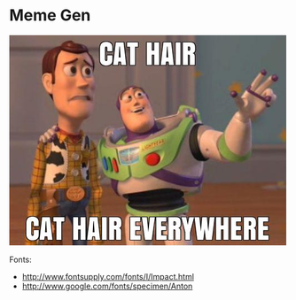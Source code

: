 Meme Gen
========

![bones](toystory-example.jpg)

Fonts:

 - http://www.fontsupply.com/fonts/I/Impact.html
 - http://www.google.com/fonts/specimen/Anton